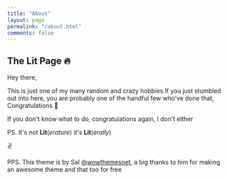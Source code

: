 ```yaml
---
title: "About"
layout: page
permalink: "/about.html"
comments: false
---
```


## The Lit Page 🔥

Hey there,

This is just one of my many random and crazy hobbies
If you just stumbled out into here, you are probably one of the handful few who've done that, Congratulations 🎉

If you don't know what to do, congratulations again, I don't either

PS. It's not **Lit**(_erature_) it's **Lit**(_erally_)

✌

PPS. This theme is by Sal [@wowthemesnet](https://www.wowthemes.net/category/free-themes-templates/), a big thanks to him for making an awesome theme and that too for free
